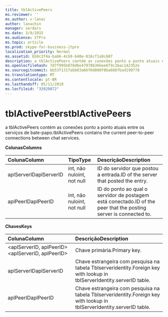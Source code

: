 ```yaml
---
title: tblActivePeers
ms.reviewer: ''
ms.author: v-lanac
author: lanachin
manager: serdars
ms.date: 3/9/2015
ms.audience: ITPro
ms.topic: article
ms.prod: skype-for-business-itpro
localization_priority: Normal
ms.assetid: b50c3f4a-bab6-4cb9-b40e-016cf1a9c607
description: a tblActivePeers contém as conexões ponto a ponto atuais entre os serviços de bate-papo.
ms.openlocfilehash: 7d7f995b878d6e47878636bee6f9c16ac142352e
ms.sourcegitcommit: bb53f131fabb03a66f0d000f8ba668fbad190778
ms.translationtype: MT
ms.contentlocale: pt-BR
ms.lasthandoff: 05/11/2019
ms.locfileid: "33929872"
---
```

# <a name="tblactivepeers"></a><span data-ttu-id="51f6b-103">tblActivePeers</span><span class="sxs-lookup"><span data-stu-id="51f6b-103">tblActivePeers</span></span>
 
<span data-ttu-id="51f6b-104">a tblActivePeers contém as conexões ponto a ponto atuais entre os serviços de bate-papo.</span><span class="sxs-lookup"><span data-stu-id="51f6b-104">tblActivePeers contains the current peer-to-peer connections between chat services.</span></span>
  
<span data-ttu-id="51f6b-105">**Colunas**</span><span class="sxs-lookup"><span data-stu-id="51f6b-105">**Columns**</span></span>

|<span data-ttu-id="51f6b-106">**Coluna**</span><span class="sxs-lookup"><span data-stu-id="51f6b-106">**Column**</span></span>|<span data-ttu-id="51f6b-107">**Tipo**</span><span class="sxs-lookup"><span data-stu-id="51f6b-107">**Type**</span></span>|<span data-ttu-id="51f6b-108">**Descrição**</span><span class="sxs-lookup"><span data-stu-id="51f6b-108">**Description**</span></span>|
|:-----|:-----|:-----|
|<span data-ttu-id="51f6b-109">aplServerID</span><span class="sxs-lookup"><span data-stu-id="51f6b-109">aplServerID</span></span>  <br/> |<span data-ttu-id="51f6b-110">int, não nulo</span><span class="sxs-lookup"><span data-stu-id="51f6b-110">int, not null</span></span>  <br/> |<span data-ttu-id="51f6b-111">ID do servidor que postou a entrada.</span><span class="sxs-lookup"><span data-stu-id="51f6b-111">ID of the server that posted the entry.</span></span>  <br/> |
|<span data-ttu-id="51f6b-112">aplPeerID</span><span class="sxs-lookup"><span data-stu-id="51f6b-112">aplPeerID</span></span>  <br/> |<span data-ttu-id="51f6b-113">int, não nulo</span><span class="sxs-lookup"><span data-stu-id="51f6b-113">int, not null</span></span>  <br/> |<span data-ttu-id="51f6b-114">ID do ponto ao qual o servidor de postagem está conectado.</span><span class="sxs-lookup"><span data-stu-id="51f6b-114">ID of the peer that the posting server is connected to.</span></span>  <br/> |
   
<span data-ttu-id="51f6b-115">**Chaves**</span><span class="sxs-lookup"><span data-stu-id="51f6b-115">**Keys**</span></span>

|<span data-ttu-id="51f6b-116">**Coluna**</span><span class="sxs-lookup"><span data-stu-id="51f6b-116">**Column**</span></span>|<span data-ttu-id="51f6b-117">**Descrição**</span><span class="sxs-lookup"><span data-stu-id="51f6b-117">**Description**</span></span>|
|:-----|:-----|
|<span data-ttu-id="51f6b-118">\<aplServerID, aplPeerID\></span><span class="sxs-lookup"><span data-stu-id="51f6b-118">\<aplServerID, aplPeerID\></span></span>  <br/> |<span data-ttu-id="51f6b-119">Chave primária.</span><span class="sxs-lookup"><span data-stu-id="51f6b-119">Primary key.</span></span>  <br/> |
|<span data-ttu-id="51f6b-120">aplServerID</span><span class="sxs-lookup"><span data-stu-id="51f6b-120">aplServerID</span></span>  <br/> |<span data-ttu-id="51f6b-121">Chave estrangeira com pesquisa na tabela Tblserveridentity.</span><span class="sxs-lookup"><span data-stu-id="51f6b-121">Foreign key with lookup in tblServerIdentity.serverID table.</span></span>  <br/> |
|<span data-ttu-id="51f6b-122">aplPeerID</span><span class="sxs-lookup"><span data-stu-id="51f6b-122">aplPeerID</span></span>  <br/> |<span data-ttu-id="51f6b-123">Chave estrangeira com pesquisa na tabela Tblserveridentity.</span><span class="sxs-lookup"><span data-stu-id="51f6b-123">Foreign key with lookup in tblServerIdentity.serverID table.</span></span>  <br/> |
   

